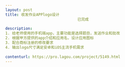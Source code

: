 ```yaml
---                
layout: post       
title: 收发作业APPlogo设计
                                已完成
           
description: 
1. 给老师使用的手机端app，主要功能是选择题目，发送作业和批改
2. 根据甲方提供的app介绍和应用名，设计应用图标
3. 配合商标注册的修改要求
4. 输出logo尺寸满足安卓和iOS主流手机需求
     
contenturl: https://pro.lagou.com/project/5149.html      
---                 
```

